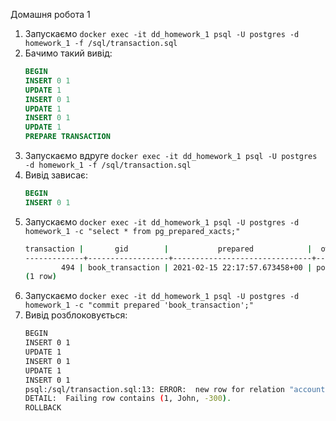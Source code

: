 Домашня робота 1
1. Запускаємо `docker exec -it dd_homework_1 psql -U postgres -d homework_1 -f /sql/transaction.sql`
2. Бачимо такий вивід:
    ```sql
    BEGIN
    INSERT 0 1
    UPDATE 1
    INSERT 0 1
    UPDATE 1
    INSERT 0 1
    UPDATE 1
    PREPARE TRANSACTION
    ```
3. Запускаємо вдруге `docker exec -it dd_homework_1 psql -U postgres -d homework_1 -f /sql/transaction.sql`
4. Вивід зависає:
    ```sql
    BEGIN
    INSERT 0 1
    ```
5. Запускаємо `docker exec -it dd_homework_1 psql -U postgres -d homework_1 -c "select * from pg_prepared_xacts;"`
    ```bash
    transaction |       gid        |           prepared            |  owner   |  database
    -------------+------------------+-------------------------------+----------+------------
            494 | book_transaction | 2021-02-15 22:17:57.673458+00 | postgres | homework_1
    (1 row)
    ```
6. Запускаємо `docker exec -it dd_homework_1 psql -U postgres -d homework_1 -c "commit prepared 'book_transaction';"`
7. Вивід розблоковується:
    ```bash
    BEGIN
    INSERT 0 1
    UPDATE 1
    INSERT 0 1
    UPDATE 1
    INSERT 0 1
    psql:/sql/transaction.sql:13: ERROR:  new row for relation "accounts" violates check constraint "accounts_amount_check"
    DETAIL:  Failing row contains (1, John, -300).
    ROLLBACK
    ```